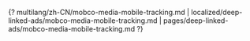 {? multilang/zh-CN/mobco-media-mobile-tracking.md | localized/deep-linked-ads/mobco-media-mobile-tracking.md | pages/deep-linked-ads/mobco-media-mobile-tracking.md ?}
